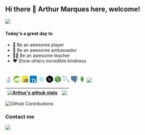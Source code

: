 ## Hi there 👋  Arthur Marques here, welcome!

![](http://estruyf-github.azurewebsites.net/api/VisitorHit?user=arthur1470&repo=arthur1470&countColorcountColor)

#### Today's a great day to

- 🦾 Be an awesome player
- 👑 Be an awesome ambassador
- 👨‍🏫 Be an awesome teacher
- ❤️ Show others incredible kindness

# 

<code><a href="https://dev.java/" target="_blank" ><img height="22" src="https://raw.githubusercontent.com/devicons/devicon/master/icons/java/java-original.svg"></a></code>
<code><a target="_blank" href="https://spring.io/"><img height="22" src="https://raw.githubusercontent.com/devicons/devicon/master/icons/spring/spring-original.svg"></a></code>
<code><a target="_blank" href="https://www.javascript.com/"><img height="22" src="https://raw.githubusercontent.com/github/explore/80688e429a7d4ef2fca1e82350fe8e3517d3494d/topics/javascript/javascript.png"></a></code>
<code><a target="_blank" href="https://www.typescriptlang.org/"><img height="22" src="https://raw.githubusercontent.com/github/explore/80688e429a7d4ef2fca1e82350fe8e3517d3494d/topics/typescript/typescript.png"></a></code>
<code><a target="_blank" href="https://reactjs.org/"><img height="22" src="https://raw.githubusercontent.com/github/explore/80688e429a7d4ef2fca1e82350fe8e3517d3494d/topics/react/react.png"></a></code>
<code><a target="_blank" href="https://nextjs.org/"><img height="22" src="https://raw.githubusercontent.com/devicons/devicon/master/icons/nextjs/nextjs-original.svg"></a></code>
<code><a target="_blank" href="https://nodejs.org/"><img height="22" src="https://raw.githubusercontent.com/github/explore/80688e429a7d4ef2fca1e82350fe8e3517d3494d/topics/nodejs/nodejs.png"></a></code>
<code><a target="_blank" href="https://www.mysql.com/"><img height="22" src="https://raw.githubusercontent.com/devicons/devicon/master/icons/mysql/mysql-original.svg"></a></code>
<code><a target="_blank" href="https://www.postgresql.org/"><img height="22" src="https://raw.githubusercontent.com/devicons/devicon/master/icons/postgresql/postgresql-original.svg"></a></code>
<code><a target="_blank" href="https://www.mongodb.com/atlas/database"><img height="22" src="https://raw.githubusercontent.com/devicons/devicon/master/icons/mongodb/mongodb-original.svg"></a></code>
<code><a target="_blank" href="https://fauna.com/"><img height="22" src="https://pbs.twimg.com/profile_images/1329818198087122947/0Q2Fs8Uj_400x400.jpg"></a></code>


| <a href="https://github.com/arthur1470/"><img align="center" src="https://github-readme-stats.vercel.app/api?username=arthur1470&show_icons=true&theme=buefy&count_private=true&hide_border=true" alt="Arthur's github stats" /></a> | <a href="https://github.com/arthur1470/"><img align="center" src="https://github-readme-stats.vercel.app/api/top-langs/?username=arthur1470&layout=compact&theme=buefy&hide_border=true" /></a> |
| ------------- | ------------- |


![Github Contributions](https://github-readme-streak-stats.herokuapp.com/?user=arthur1470&hide_border=true)

### Contact me 

<a href="https://www.linkedin.com/in/arthur-marques-dev/"><img height="22" src="https://img.shields.io/badge/LinkedIn-0077B5?style=for-the-badge&logo=linkedin&logoColor=white"></a>

<!--<a href=""><img height="22" src="https://img.shields.io/badge/Discord-5865F2?style=for-the-badge&logo=discord&logoColor=white"></a> -->
